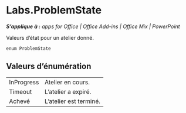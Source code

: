 
# Labs.ProblemState

 _**S’applique à :** apps for Office | Office Add-ins | Office Mix | PowerPoint_

Valeurs d’état pour un atelier donné.

```
enum ProblemState
```


## Valeurs d’énumération


|||
|:-----|:-----|
|InProgress|Atelier en cours.|
|Timeout|L’atelier a expiré.|
|Achevé|L’atelier est terminé.|
